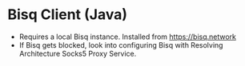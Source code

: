 # Bisq Client (Java)
* Requires a local Bisq instance. Installed from https://bisq.network
* If Bisq gets blocked, look into configuring Bisq with Resolving Architecture Socks5 Proxy Service.
